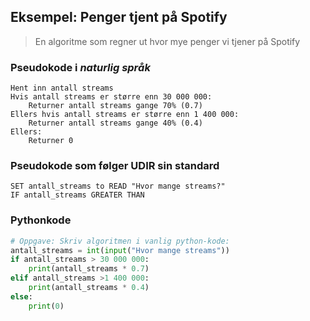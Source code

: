 ## Eksempel: Penger tjent på Spotify

> En algoritme som  regner ut hvor mye penger vi tjener på Spotify

### Pseudokode i *naturlig språk* 

```pseudo
Hent inn antall streams
Hvis antall streams er større enn 30 000 000:
    Returner antall streams gange 70% (0.7)
Ellers hvis antall streams er større enn 1 400 000:
    Returner antall streams gange 40% (0.4)
Ellers:
    Returner 0
```

### Pseudokode som følger UDIR sin standard

```pseudo
SET antall_streams to READ "Hvor mange streams?"
IF antall_streams GREATER THAN 
```

### Pythonkode 

```python
# Oppgave: Skriv algoritmen i vanlig python-kode:
antall_streams = int(input("Hvor mange streams"))
if antall_streams > 30 000 000:
    print(antall_streams * 0.7)
elif antall_streams >1 400 000:
    print(antall_streams * 0.4)
else:
    print(0)
```
